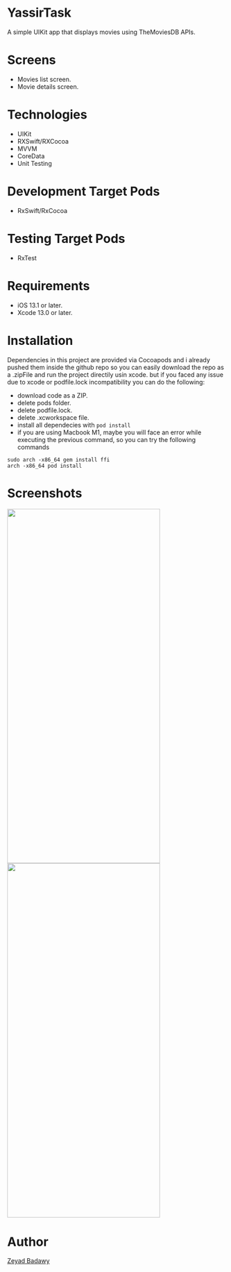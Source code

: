 # YassirTask

A simple UIKit app that displays movies using TheMoviesDB APIs.

# Screens 

* Movies list screen.
* Movie details screen.

# Technologies

* UIKit
* RXSwift/RXCocoa
* MVVM
* CoreData
* Unit Testing

# Development Target Pods 

* RxSwift/RxCocoa

# Testing Target Pods

* RxTest

# Requirements

* iOS 13.1 or later.
* Xcode 13.0 or later.

# Installation
Dependencies in this project are provided via Cocoapods and i already pushed them inside the github repo so you can easily download the repo as a .zipFile
and run the project directily usin xcode.
but if you faced any issue due to xcode or podfile.lock incompatibility you can do the following:
* download code as a ZIP. 
* delete pods folder.
* delete podfile.lock.
* delete .xcworkspace file.
* install all dependecies with 
```pod install```
* if you are using Macbook M1, maybe you will face an error while executing the previous command, so you can try the following commands
```
sudo arch -x86_64 gem install ffi
arch -x86_64 pod install
```
# Screenshots

<img src="https://user-images.githubusercontent.com/61560211/176118924-b280a915-e163-4931-81ad-abc612cbe233.png" width="352" height="817">  <img src="https://user-images.githubusercontent.com/61560211/176119262-65eab7ec-0848-4d33-b545-03a92c8d421b.png" width="352" height="817">

# Author
[Zeyad Badawy](https://www.linkedin.com/in/zeyadbadawy/)


